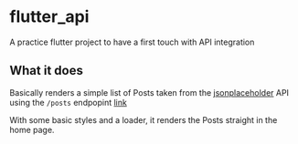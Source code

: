 # flutter_api

A practice flutter project to have a first touch with API integration

## What it does

Basically renders a simple list of Posts taken from the [jsonplaceholder](https://jsonplaceholder.typicode.com/) API using the `/posts` endpopint [link](https://jsonplaceholder.typicode.com/posts)

With some basic styles and a loader, it renders the Posts straight in the home page.
